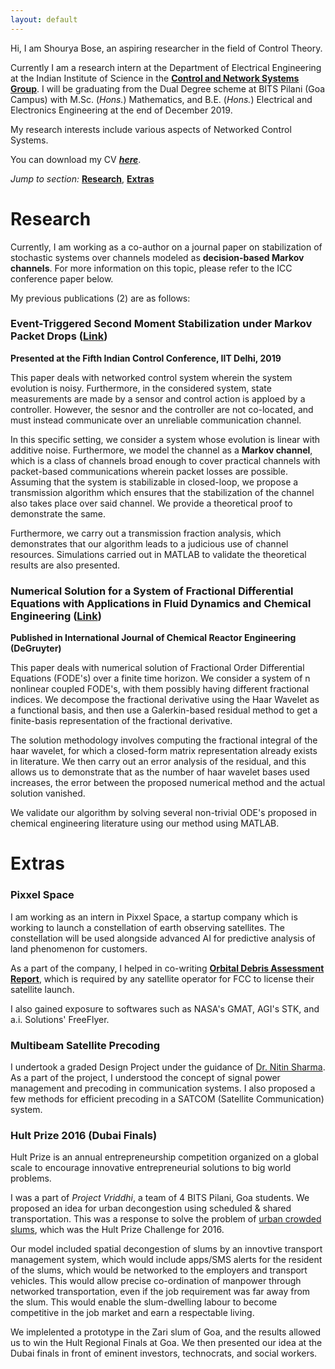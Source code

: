 ```yaml
---
layout: default
---
```


Hi, I am Shourya Bose, an aspiring researcher in the field of Control Theory.

Currently I am a research intern at the Department of Electrical Engineering
at the Indian Institute of Science in the [**Control and Network Systems Group**](http://www.ee.iisc.ac.in/people/faculty/pavant/group.html).
I will be graduating from the Dual Degree scheme
at BITS Pilani (Goa Campus) with M.Sc. (_Hons._) Mathematics, and B.E. (_Hons._) Electrical and
Electronics Engineering at the end of December 2019.

My research interests include various aspects of Networked Control Systems.

You can download my CV [_**here**_](./shourya_bose_curr_vitae.pdf).

_Jump to section:_ [**Research**](#research), [**Extras**](#extras)

# Research

Currently, I am working as a co-author on a journal paper on stabilization of stochastic systems over channels
modeled as **decision-based Markov channels**. For more information on this topic, please refer to the ICC conference paper below.

My previous publications (2) are as follows:

### Event-Triggered Second Moment Stabilization under Markov Packet Drops ([Link](https://ieeexplore.ieee.org/document/8715576))

**Presented at the Fifth Indian Control Conference, IIT Delhi, 2019**

This paper deals with networked control system wherein the system evolution is noisy.
Furthermore, in the considered system, state measurements are made by a sensor and control action is apploed by a controller. However,
the sesnor and the controller are not co-located, and must instead communicate over an unreliable communication channel.

In this specific setting, we consider a system whose evolution is linear with additive noise. Furthermore, we model the channel
as a **Markov channel**, which is a class of channels broad enough to cover practical channels with packet-based communications
wherein packet losses are possible. Assuming that the system is stabilizable in closed-loop, we propose a transmission algorithm
which ensures that the stabilization of the channel also takes place over said channel. We provide a theoretical proof to demonstrate
the same.

Furthermore, we carry out a transmission fraction analysis, which demonstrates that our algorithm leads to a judicious use of channel resources.
Simulations carried out in MATLAB to validate the theoretical results are also presented.

### Numerical Solution for a System of Fractional Differential Equations with Applications in Fluid Dynamics and Chemical Engineering ([Link](https://www.degruyter.com/view/j/ijcre.2017.15.issue-5/ijcre-2017-0093/ijcre-2017-0093.xml))

**Published in International Journal of Chemical Reactor Engineering (DeGruyter)**

This paper deals with numerical solution of Fractional Order Differential Equations (FODE's) over a finite time horizon.
We consider a system of n nonlinear coupled FODE's, with them possibly having different fractional indices. We decompose the fractional
derivative using the Haar Wavelet as a functional basis, and then use a Galerkin-based residual method to get a finite-basis representation
of the fractional derivative.

The solution methodology involves computing the fractional integral of the haar wavelet, for which a closed-form matrix representation
already exists in literature. We then carry out an error analysis of the residual, and this allows
us to demonstrate that as the number of haar wavelet bases used increases, the error between the proposed numerical method and the
actual solution vanished.

We validate our algorithm by solving several non-trivial ODE's proposed in chemical engineering literature using
our method using MATLAB.

# Extras

### Pixxel Space

I am working as an intern in Pixxel Space, a startup company which is working to launch a constellation of earth observing satellites.
The constellation will be used alongside advanced AI for predictive analysis of land phenomenon for customers.

As a part of the company, I helped in co-writing [**Orbital Debris Assessment Report**](https://docs.fcc.gov/public/attachments/DOC-354773A1.pdf), which is
required by any satellite operator for FCC to license their satellite launch.

I also gained exposure to softwares such as NASA's GMAT, AGI's STK, and a.i. Solutions' FreeFlyer.

### Multibeam Satellite Precoding

I undertook a graded Design Project under the guidance of [Dr. Nitin Sharma](https://universe.bits-pilani.ac.in/goa/nitinn/profile). As a part of
the project, I understood the concept of signal power management and precoding in communication systems. I also proposed a few methods for efficient
precoding in a SATCOM (Satellite Communication) system.

### Hult Prize 2016 (Dubai Finals)

Hult Prize is an annual entrepreneurship competition organized on a global scale to encourage innovative entrepreneurial solutions to big world problems.

I was a part of _Project Vriddhi_, a team of 4 BITS Pilani, Goa students. We proposed an idea for urban decongestion using scheduled & shared transportation.
This was a response to solve the problem of [urban crowded slums](http://www.hultprize.org/wp-content/uploads/2017/07/Hult-Prize-2016-Case-Study_FINAL.compressed.pdf),
which was the Hult Prize Challenge for 2016. 

Our model included spatial decongestion of slums by an innovtive transport management system, which would include apps/SMS alerts for the resident of the slums,
which would be networked to the employers and transport vehicles. This would allow precise co-ordination of manpower through networked transportation, even if the 
job requirement was far away from the slum. This would enable the slum-dwelling labour to become competitive in the job market and earn a respectable living.

We implelented a prototype in the Zari slum of Goa, and the results allowed us to win the Hult Regional Finals at Goa. We then presented our idea at the Dubai finals
in front of eminent investors, technocrats, and social workers.